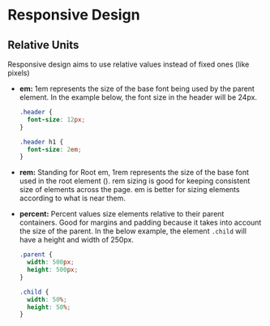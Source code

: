# Responsive Design

## Relative Units

Responsive design aims to use relative values instead of fixed ones (like pixels)

- **em:** 1em represents the size of the base font being used by the parent element. In the example below, the font size in the header will be 24px.

  ```css
  .header {
    font-size: 12px;
  }

  .header h1 {
    font-size: 2em;
  }
  ```
- **rem:** Standing for Root em, 1rem represents the size of the base font used in the root element (<html>). rem sizing is good for keeping consistent size of elements across the page. em is better for sizing elements according to what is near them.

- **percent:** Percent values size elements relative to their parent containers. Good for margins and padding because it takes into account the size of the parent. In the below example, the element `.child` will have a height and width of 250px.
  ```css 
  .parent {
    width: 500px;
    height: 500px;
  }

  .child {
    width: 50%;
    height: 50%;
  }
  ```
